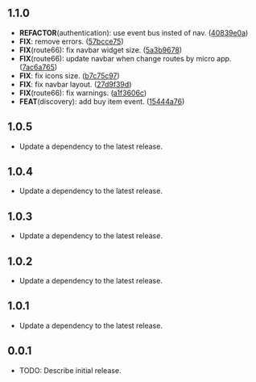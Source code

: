 ## 1.1.0

 - **REFACTOR**(authentication): use event bus insted of nav. ([40839e0a](https://github.com/qcx/chimera/commit/40839e0ac8f37698b1f27cc7587b653491d0a5ca))
 - **FIX**: remove errors. ([57bcce75](https://github.com/qcx/chimera/commit/57bcce75a2c5ede63abfe37de80dd07501cada83))
 - **FIX**(route66): fix navbar widget size. ([5a3b9678](https://github.com/qcx/chimera/commit/5a3b967824ab5cd1eac8bdb781d433abd5e7da08))
 - **FIX**(route66): update navbar when change routes by micro app. ([7ac6a765](https://github.com/qcx/chimera/commit/7ac6a7650fa2bb3aecc6cbf2cd1fd55ca3378b75))
 - **FIX**: fix icons size. ([b7c75c97](https://github.com/qcx/chimera/commit/b7c75c9703ea157ca9e60262dce0fed0e497bcca))
 - **FIX**: fix navbar layout. ([27d9f39d](https://github.com/qcx/chimera/commit/27d9f39d7775bdcb99f05869c929f83aaab16340))
 - **FIX**(route66): fix warnings. ([a1f3606c](https://github.com/qcx/chimera/commit/a1f3606c2921ae5157fdd28a2d08012c38588866))
 - **FEAT**(discovery): add buy item event. ([15444a76](https://github.com/qcx/chimera/commit/15444a760354d526f20d96e37e9745a69611e20b))

## 1.0.5

 - Update a dependency to the latest release.

## 1.0.4

 - Update a dependency to the latest release.

## 1.0.3

 - Update a dependency to the latest release.

## 1.0.2

 - Update a dependency to the latest release.

## 1.0.1

 - Update a dependency to the latest release.

## 0.0.1

* TODO: Describe initial release.
